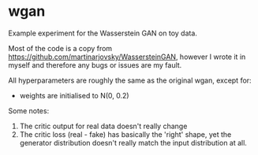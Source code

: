 # wgan


Example experiment for the Wasserstein GAN on toy data.

Most of the code is a copy from https://github.com/martinarjovsky/WassersteinGAN, however I wrote it in myself and therefore any bugs or issues are my fault.

All hyperparameters are roughly the same as the original wgan, except for:

- weights are initialised to N(0, 0.2)

Some notes:

1. The critic output for real data doesn't really change
2. The critic loss (real - fake) has basically the 'right' shape, yet the generator distribution doesn't really match the input distribution at all.
